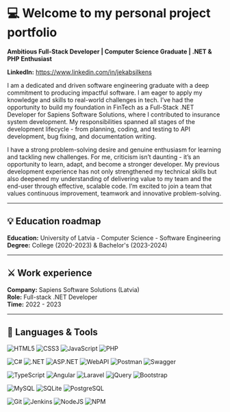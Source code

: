 # 💻 Welcome to my personal project portfolio

**Ambitious Full-Stack Developer | Computer Science Graduate | .NET & PHP Enthusiast** <br/>

**LinkedIn:** https://www.linkedin.com/in/jekabsilkens <br/>

I am a dedicated and driven software engineering graduate with a deep commitment to producing impactful software. 
I am eager to apply my knowledge and skills to real-world challenges in tech. I’ve had the opportunity to build 
my foundation in FinTech as a Full-Stack .NET Developer for Sapiens Software Solutions, where I contributed to 
insurance system development. My responsibilities spanned all stages of the development lifecycle - 
from planning, coding, and testing to API development, bug fixing, and documentation writing. <br/>

I have a strong problem-solving desire and genuine enthusiasm for learning and tackling new challenges. 
For me, criticism isn’t daunting - it’s an opportunity to learn, adapt, and become a stronger developer. 
My previous development experience has not only strengthened my technical skills but also deepened my 
understanding of delivering value to my team and the end-user through effective, scalable code. 
I’m excited to join a team that values continuous improvement, teamwork and innovative problem-solving.

---

## 💡 Education roadmap

**Education:** University of Latvia - Computer Science - Software Engineering <br/>
**Degree:** College (2020-2023) & Bachelor's (2023-2024) <br/>

---

## ⚔ Work experience

**Company:** Sapiens Software Solutions (Latvia) <br/>
**Role:** Full-stack .NET Developer <br/>
**Time:** 2022 - 2023 <br/>

---

## 🧱 Languages & Tools

![HTML5](https://img.shields.io/badge/html5-%23E34F26.svg?style=for-the-badge&logo=html5&logoColor=white) 
![CSS3](https://img.shields.io/badge/css3-%231572B6.svg?style=for-the-badge&logo=css3&logoColor=white) 
![JavaScript](https://img.shields.io/badge/javascript-%23323330.svg?style=for-the-badge&logo=javascript&logoColor=%23F7DF1E) 
![PHP](https://img.shields.io/badge/php-%23777BB4.svg?style=for-the-badge&logo=php&logoColor=white) <br/>

![C#](https://img.shields.io/badge/C%23-%235C2D91.svg?style=for-the-badge&logo=csharp&logoColor=white)
![.NET](https://img.shields.io/badge/.NET%20Core-5C2D91?style=for-the-badge&logo=.net&logoColor=white) 
![ASP.NET](https://img.shields.io/badge/ASP.NET-5C2D91?style=for-the-badge&logo=.net&logoColor=white)
![WebAPI](https://img.shields.io/badge/WEB%20API-5C2D91?style=for-the-badge&logo=.net&logoColor=white)
![Postman](https://img.shields.io/badge/Postman-FF6C37?style=for-the-badge&logo=postman&logoColor=white) 
![Swagger](https://img.shields.io/badge/-Swagger-%23Clojure?style=for-the-badge&logo=swagger&logoColor=white) <br/>

![TypeScript](https://img.shields.io/badge/typescript-%23007ACC.svg?style=for-the-badge&logo=typescript&logoColor=white) 
![Angular](https://img.shields.io/badge/angular-%23DD0031.svg?style=for-the-badge&logo=angular&logoColor=white) 
![Laravel](https://img.shields.io/badge/laravel-%23FF2D20.svg?style=for-the-badge&logo=laravel&logoColor=white) 
![jQuery](https://img.shields.io/badge/jquery-%230769AD.svg?style=for-the-badge&logo=jquery&logoColor=white) 
![Bootstrap](https://img.shields.io/badge/bootstrap-%238511FA.svg?style=for-the-badge&logo=bootstrap&logoColor=white) <br/>

![MySQL](https://img.shields.io/badge/mysql-4479A1.svg?style=for-the-badge&logo=mysql&logoColor=white) 
![SQLite](https://img.shields.io/badge/sqlite-%2307405e.svg?style=for-the-badge&logo=sqlite&logoColor=white) 
![PostgreSQL](https://img.shields.io/badge/PostgreSQL-%230769AD?style=for-the-badge&logo=postgresql&logoColor=white) <br/>

![Git](https://img.shields.io/badge/git-%23F05033.svg?style=for-the-badge&logo=git&logoColor=white) 
![Jenkins](https://img.shields.io/badge/jenkins-%232C5263.svg?style=for-the-badge&logo=jenkins&logoColor=white) 
![NodeJS](https://img.shields.io/badge/node.js-6DA55F?style=for-the-badge&logo=node.js&logoColor=white)
![NPM](https://img.shields.io/badge/NPM-%23CB3837.svg?style=for-the-badge&logo=npm&logoColor=white) <br/>
